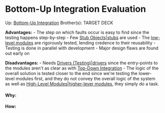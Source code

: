 # Bottom-Up Integration Evaluation

Up: [Bottom-Up Integration](bottom-up_integration)
Brother(s):
TARGET DECK

**Advantages:**
	- The step on which faults occur is easy to find since the testing happens step-by-step
	- Few [Stub Objects|stubs](stub_objects|stubs) are used
	- The [low-level modules](low-level_modules) are rigorously tested, lending credence to their reusability
	- Testing is done in parallel with development
	- Major design flaws are found out early on

**Disadvantages:**
	- Needs [Drivers (Testing)|drivers](drivers_(testing)|drivers) since the entry-points to the modules aren't as clear as with [Top-Down Integration](top-down_integration)
	- The logic of the overall solution is tested closer to the end since we're testing the lower-level modules first, and they do not convey the overall logic of the system as well as [High-Level Modules|higher-lever modules](high-level_modules|higher-lever_modules), they simply do a task.



































#### Why:
#### How:









